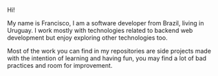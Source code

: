 Hi!

My name is Francisco, I am a software developer from Brazil, living in Uruguay.
I work mostly with technologies related to backend web development but enjoy exploring other technologies too.

Most of the work you can find in my repositories are side projects made with the intention of learning and having fun, you may find a lot of bad practices and room for improvement. 
